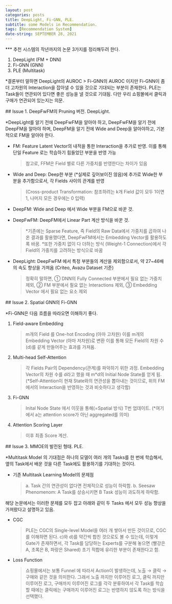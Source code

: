 ```yaml
---
layout: post
categories: posts
title: DeepLight, Fi-GNN, PLE.
subtitle: some Models in Recommendation.
tags: [Recommendation System]
date-string: SEPTEMBER 28, 2021
---
```


<p>
*** 추천 시스템의 작년까지의 논문 3가지를 정리해두려 한다.


1. DeepLight (FM + DNN)
2. Fi-GNN (GNN)
3. PLE (Multitask)

*결론부터 말하면 DeepLight의 AUROC > Fi-GNN의 AUROC 이지만 Fi-GNN이 좀 더 고차원의 Interaction을 잡아낼 수 있을 것으로 기대되는 부분이 존재한다. PLE는 Task들이 연관되어 있다면 좋은 성능을 낼 것으로 기대됨. 다만 우리 쇼핑몰에서 클릭과 구매가 연관되어 있는지는 의문.
</p>
<p>
## Issue 1. DeepFwFM의 Pruning 버전. DeepLight.

*DeepLight를 알기 전에 DeepFwFM을 알아야 하고, DeepFwFM을 알기 전에 DeepFM을 알아야 하며, DeepFM을 알기 전에 Wide and Deep을 알아야하고, 기본적으로 FM을 알아야 한다.

* FM: Feature Latent Vector의 내적을 통한 Interaction을 추가로 반영. 이를 통해 단일 Feature 로는 학습하기 힘들었던 부분을 반영 가능

  > 참고로, FFM은 Field 별로 다른 가중치를 반영한다는 차이가 있음

* Wide and Deep: Deep한 부분 (*실제로 깊어보이진 않음)에 추가로 Wide한 부분을 추가함으로서, 각 Fields 사이의 관계를 반영

  > (Cross-product Transformation: 참조하려는 k개 Field 값이 모두 1이면 1, 나머지 모든 경우에는 0 입력) 

* DeepFM: Wide and Deep 에서 Wide 부분을 FM으로 바꾼 것.

* DeepFwFM: DeepFM에서 Linear Part 계산 방식을 바꾼 것.

  > *기존에는 Sparse Feature, 즉 Field의 Raw Data에서 가중치를 곱하여 나온 결과를 활용했다면, DeepFwFM에서는 Embedding Vector를 활용하도록 바꿈.
  > *또한 가중치 없이 다 더하는 방식 (Weight-1 Connection)에서 각 Field의 가중치를 고려하는 방식으로 바꿈

* DeepLight: DeepFwFM 에서 특정 부분들의 계산을 제외함으로서, 약 27~46배의 속도 향상을 가져옴 (Criteo, Avazu Dataset 기준)

  > 정확히 말하면, ① DNN의 Fully Connected 부분에서 필요 없는 가중치 제외, ② FM 부분에서 필요 없는 Interactions 제외, ③ Embedding Vector 에서 필요 없는 요소 제외
</p>
<p>
## Issue 2. Spatial GNN의 Fi-GNN

*Fi-GNN은 다음 흐름을 따라오면 이해하기 좋다.

1. Field-aware Embedding
   
   > m개의 Field 를 One-hot Encoding (아마 고차원) 이를 m개의 Embedding Vector (아마 저차원)로 변환
   > 이를 통해 모든 Field의 차원 수(d)를 같게 만들어주는 효과를 가져옴.
   
2. Multi-head Self-Attention

   > 각 Fields Pair의 Dependency(관계)를 파악하기 위한 과정.
   > Embedding Vector의 차원 수를 d라고 했을 때 m*d의 Initial Node State를 얻게 됨.
   > (*Self-Attention이 현재 State와의 연관성을 뽑아내는 것이므로, 위의 FM에서의 Interaction을 반영하는 것과 비슷하다고 생각함)

3. Fi-GNN

   > Inital Node State 에서 이웃을 통해(=Spatial 방식) T번 업데이트.
   > (*여기에서 a는 attention score가 아닌 aggregated를 의미)

4. Attention Scoring Layer

   > 이후 최종 Score 계산.
</p>
<p>
## Issue 3. MMOE의 발전된 형태. PLE.

*Multitask Model 의 기대점은 하나의 모델이 여러 개의 Tasks를 한 번에 학습해서, 옆의 Task에서 배운 것을 다른 Task에도 활용하기를 기대하는 것이다.

* 기존 Multitask Learning Model의 문제점

  > a. Task 간의 연관성이 없다면 전체적으로 성능이 하락함.
  > b. Seesaw Phenomenom: A Task를 상승시키면 B Task 성능이 과도하게 하락함.

해당 논문에서는 이러한 문제를 모두 잡고 아래와 같이 두 Tasks 에서 모두 성능 향상을 가져왔다고 설명하고 있음.

* CGC

  > PLE는 CGC의 Single-level Model을 여러 개 쌓아서 만든 것이므로, CGC를 이해하면 된다.
  > c)와 d)를 약간씩 합친 것으로도 볼 수 있는데, 이렇게 Gate가 존재하면서, 각 Task를 담당하는 Experts를 구분해 놓으면 (빨강은 A, 초록은 B, 파랑은 Shared) 초기 적합에 유리한 부분이 존재한다고 함.

* Loss Function

  > 쇼핑몰에서는 보통 Funnel 에 따라서 Action이 발생하는데, 노출 → 클릭 → 구매와 같은 것을 의미한다.
  > 그래서 노출 까지만 이루어진 로그, 클릭 까지만 이루어진 로그, 구매까지 이루어진 로그를 각각 분류하여서 각 Task를 학습할 때에는 클릭에는 구매까지 이루어진 로그는 반영하지 않도록 하는 방식을 선택했다.

</p>
